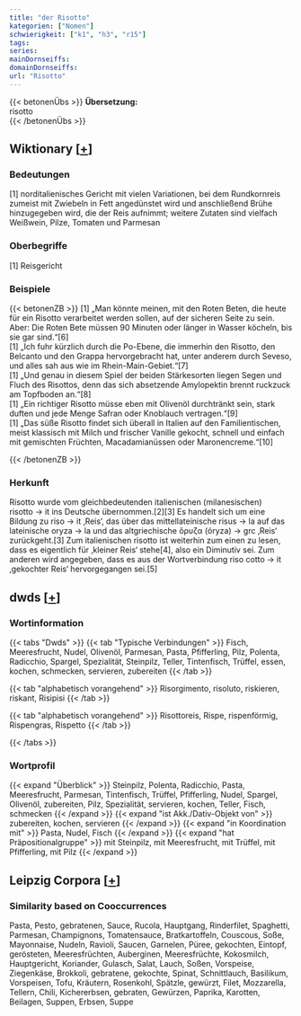 ```yaml
---
title: "der Risotto"
kategorien: ["Nomen"]
schwierigkeit: ["k1", "h3", "r15"]
tags:
series:
mainDornseiffs:
domainDornseiffs:
url: "Risotto"
---
```


{{< betonenÜbs >}}
**Übersetzung:**  
risotto  
{{< /betonenÜbs >}}

## Wiktionary [[+](https://de.wiktionary.org/wiki/Risotto)]

### Bedeutungen
[1] norditalienisches Gericht mit vielen Variationen, bei dem Rundkornreis zumeist mit Zwiebeln in Fett angedünstet wird und anschließend Brühe hinzugegeben wird, die der Reis aufnimmt; weitere Zutaten sind vielfach Weißwein, Pilze, Tomaten und Parmesan  

### Oberbegriffe
[1] Reisgericht  

### Beispiele
{{< betonenZB >}}
[1] „Man könnte meinen, mit den Roten Beten, die heute für ein Risotto verarbeitet werden sollen, auf der sicheren Seite zu sein. Aber: Die Roten Bete müssen 90 Minuten oder länger in Wasser köcheln, bis sie gar sind.“[6]  
[1] „Ich fuhr kürzlich durch die Po-Ebene, die immerhin den Risotto, den Belcanto und den Grappa hervorgebracht hat, unter anderem durch Seveso, und alles sah aus wie im Rhein-Main-Gebiet.“[7]  
[1] „Und genau in diesem Spiel der beiden Stärkesorten liegen Segen und Fluch des Risottos, denn das sich absetzende Amylopektin brennt ruckzuck am Topfboden an.“[8]  
[1] „Ein richtiger Risotto müsse eben mit Olivenöl durchtränkt sein, stark duften und jede Menge Safran oder Knoblauch vertragen.“[9]  
[1] „Das süße Risotto findet sich überall in Italien auf den Familientischen, meist klassisch mit Milch und frischer Vanille gekocht, schnell und einfach mit gemischten Früchten, Macadamianüssen oder Maronencreme.“[10]  

{{< /betonenZB >}}
### Herkunft
Risotto wurde vom gleichbedeutenden italienischen (milanesischen) risotto → it ins Deutsche übernommen.[2][3] Es handelt sich um eine Bildung zu riso → it ‚Reis‘, das über das mittellateinische risus → la auf das lateinische oryza → la und das altgriechische ὄρυζα (óryza) → grc ‚Reis‘ zurückgeht.[3] Zum italienischen risotto ist weiterhin zum einen zu lesen, dass es eigentlich für ‚kleiner Reis‘ stehe[4], also ein Diminutiv sei. Zum anderen wird angegeben, dass es aus der Wortverbindung riso cotto → it ‚gekochter Reis‘ hervorgegangen sei.[5]  



## dwds [[+](https://www.dwds.de/wb/Risotto)]

### Wortinformation
{{< tabs "Dwds" >}}
{{< tab "Typische Verbindungen" >}}
Fisch, Meeresfrucht, Nudel, Olivenöl, Parmesan, Pasta, Pfifferling, Pilz, Polenta, Radicchio, Spargel, Spezialität, Steinpilz, Teller, Tintenfisch, Trüffel, essen, kochen, schmecken, servieren, zubereiten
{{< /tab >}}

{{< tab "alphabetisch vorangehend" >}}
Risorgimento, risoluto, riskieren, riskant, Risipisi
{{< /tab >}}

{{< tab "alphabetisch vorangehend" >}}
Risottoreis, Rispe, rispenförmig, Rispengras, Rispetto
{{< /tab >}}

{{< /tabs >}}

### Wortprofil
{{< expand "Überblick" >}} Steinpilz, Polenta, Radicchio, Pasta, Meeresfrucht, Parmesan, Tintenfisch, Trüffel, Pfifferling, Nudel, Spargel, Olivenöl, zubereiten, Pilz, Spezialität, servieren, kochen, Teller, Fisch, schmecken {{< /expand >}}
{{< expand "ist Akk./Dativ-Objekt von" >}} zubereiten, kochen, servieren {{< /expand >}}
{{< expand "in Koordination mit" >}} Pasta, Nudel, Fisch {{< /expand >}}
{{< expand "hat Präpositionalgruppe" >}} mit Steinpilz, mit Meeresfrucht, mit Trüffel, mit Pfifferling, mit Pilz {{< /expand >}}

## Leipzig Corpora [[+](https://corpora.uni-leipzig.de/en/res?word=Risotto&corpusId=deu_newscrawl-public_2018)]


### Similarity based on Cooccurrences
Pasta, Pesto, gebratenen, Sauce, Rucola, Hauptgang, Rinderfilet, Spaghetti, Parmesan, Champignons, Tomatensauce, Bratkartoffeln, Couscous, Soße, Mayonnaise, Nudeln, Ravioli, Saucen, Garnelen, Püree, gekochten, Eintopf, gerösteten, Meeresfrüchten, Auberginen, Meeresfrüchte, Kokosmilch, Hauptgericht, Koriander, Gulasch, Salat, Lauch, Soßen, Vorspeise, Ziegenkäse, Brokkoli, gebratene, gekochte, Spinat, Schnittlauch, Basilikum, Vorspeisen, Tofu, Kräutern, Rosenkohl, Spätzle, gewürzt, Filet, Mozzarella, Tellern, Chili, Kichererbsen, gebraten, Gewürzen, Paprika, Karotten, Beilagen, Suppen, Erbsen, Suppe

